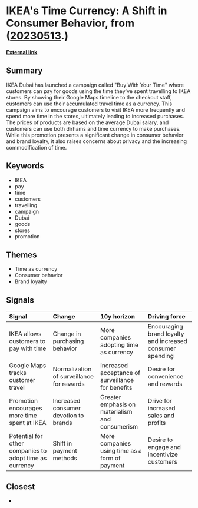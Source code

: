 # __IKEA's Time Currency: A Shift in Consumer Behavior__, from ([20230513](https://kghosh.substack.com/p/20230513).)

__[External link](https://www.forbes.com/sites/simonchandler/2020/02/17/ikea-becomes-first-retailer-to-let-customers-pay-using-time/?mc_cid=1f2ef6e59f&mc_eid=e7ac5ace4d&sh=4592d033557b&utm_source=substack&utm_medium=email)__



## Summary

IKEA Dubai has launched a campaign called "Buy With Your Time" where customers can pay for goods using the time they've spent travelling to IKEA stores. By showing their Google Maps timeline to the checkout staff, customers can use their accumulated travel time as a currency. This campaign aims to encourage customers to visit IKEA more frequently and spend more time in the stores, ultimately leading to increased purchases. The prices of products are based on the average Dubai salary, and customers can use both dirhams and time currency to make purchases. While this promotion presents a significant change in consumer behavior and brand loyalty, it also raises concerns about privacy and the increasing commodification of time.

## Keywords

* IKEA
* pay
* time
* customers
* travelling
* campaign
* Dubai
* goods
* stores
* promotion

## Themes

* Time as currency
* Consumer behavior
* Brand loyalty

## Signals

| Signal                                                  | Change                                    | 10y horizon                                       | Driving force                                             |
|:--------------------------------------------------------|:------------------------------------------|:--------------------------------------------------|:----------------------------------------------------------|
| IKEA allows customers to pay with time                  | Change in purchasing behavior             | More companies adopting time as currency          | Encouraging brand loyalty and increased consumer spending |
| Google Maps tracks customer travel                      | Normalization of surveillance for rewards | Increased acceptance of surveillance for benefits | Desire for convenience and rewards                        |
| Promotion encourages more time spent at IKEA            | Increased consumer devotion to brands     | Greater emphasis on materialism and consumerism   | Drive for increased sales and profits                     |
| Potential for other companies to adopt time as currency | Shift in payment methods                  | More companies using time as a form of payment    | Desire to engage and incentivize customers                |

## Closest

* 